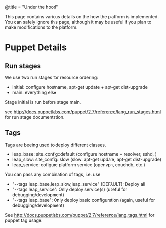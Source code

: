 @title = "Under the hood"

This page contains various details on the how the platform is implemented. You can safely ignore this page, although it may be useful if you plan to make modifications to the platform.

Puppet Details
======================================

Run stages
----------

We use two run stages for resource ordering:

* initial: configure hostname, apt-get update + apt-get dist-upgrade
* main: everything else

Stage initial is run before stage main.

see http://docs.puppetlabs.com/puppet/2.7/reference/lang_run_stages.html for run stage documentation.

Tags
----

Tags are beeing used to deploy different classes.

* leap_base:    site_config::default (configure hostname + resolver, sshd, )
* leap_slow:    site_config::slow (slow: apt-get update, apt-get dist-upgrade)
* leap_service: cofigure platform service (openvpn, couchdb, etc.)

You can pass any combination of tags, i.e. use

* "--tags leap_base,leap_slow,leap_service" (DEFAULT): Deploy all
* "--tags leap_service": Only deploy service(s) (useful for debugging/development)
* "--tags leap_base": Only deploy basic configuration (again, useful for debugging/development)

See http://docs.puppetlabs.com/puppet/2.7/reference/lang_tags.html for puppet tag usage.


